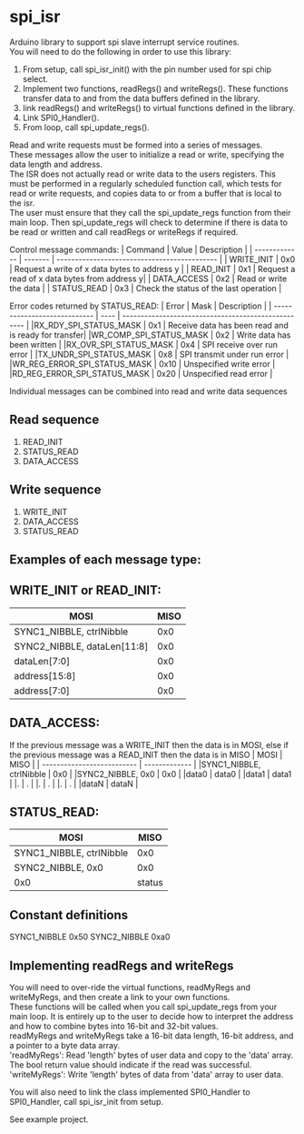 # spi_isr
Arduino library to support spi slave interrupt service routines.  
You will need to do the following in order to use this library:  
1. From setup, call spi_isr_init() with the pin number used for spi chip select.
2. Implement two functions, readRegs() and writeRegs(). These functions transfer data to and from the data buffers defined in the library. 
3. link readRegs() and writeRegs() to virtual functions defined in the library.
4. Link SPI0_Handler().
5. From loop, call spi_update_regs().

Read and write requests must be formed into a series of messages.  
These messages allow the user to initialize a read or write, specifying the data length and address.  
The ISR does not actually read or write data to the users registers. This must be performed in a regularly 
scheduled function call, which tests for read or write requests, and copies data to or from a buffer that is
local to the isr.  
The user must ensure that they call the spi_update_regs function from their main loop. 
Then spi_update_regs will check to determine if there is data to be 
read or written and call readRegs or writeRegs if required.

Control message commands:
| Command       |  Value  | Description                                  |
| ------------- | ------- | -------------------------------------------- |
| WRITE_INIT    | 0x0     | Request a write of x data bytes to address y |
| READ_INIT     | 0x1     | Request a read of x data bytes from address y|
| DATA_ACCESS   | 0x2     | Read or write the data                       |
| STATUS_READ   | 0x3     | Check the status of the last operation       |

Error codes returned by STATUS_READ:
|        Error                 | Mask |        Description                                  |
| ---------------------------- | ---- | --------------------------------------------------- |
|RX_RDY_SPI_STATUS_MASK        | 0x1  | Receive data has been read and is ready for transfer|
|WR_COMP_SPI_STATUS_MASK       | 0x2  | Write data has been written                         |
|RX_OVR_SPI_STATUS_MASK        | 0x4  | SPI receive over run error                          | 
|TX_UNDR_SPI_STATUS_MASK       | 0x8  | SPI transmit under run error                        |
|WR_REG_ERROR_SPI_STATUS_MASK  | 0x10 | Unspecified write error                             |
|RD_REG_ERROR_SPI_STATUS_MASK  | 0x20 | Unspecified read error                              |

Individual messages can be combined into read and write data sequences
## Read sequence
1. READ_INIT
2. STATUS_READ
3. DATA_ACCESS
## Write sequence
1. WRITE_INIT
2. DATA_ACCESS
3. STATUS_READ

## Examples of each message type:  
## WRITE_INIT or READ_INIT: 
|           MOSI             |     MISO      |
| -------------------------- | ------------- |
|SYNC1_NIBBLE, ctrlNibble    | 0x0           |
|SYNC2_NIBBLE, dataLen[11:8] | 0x0           |
|dataLen[7:0]                | 0x0           |
|address[15:8]               | 0x0           |
|address[7:0]                | 0x0           |

## DATA_ACCESS:
If the previous message was a WRITE_INIT then the data is in MOSI,
else if the previous message was a READ_INIT then the data is in MISO
|           MOSI             |     MISO      |
| -------------------------- | ------------- |
|SYNC1_NIBBLE, ctrlNibble    | 0x0           |
|SYNC2_NIBBLE, 0x0           | 0x0           |
|data0                       | data0         |
|data1                       | data1         |
|.                           | .             |
|.                           | .             |
|.                           | .             |
|dataN                       | dataN         |

## STATUS_READ:    
|           MOSI             |     MISO      |
| -------------------------- | ------------- |
|SYNC1_NIBBLE, ctrlNibble    | 0x0           |
|SYNC2_NIBBLE, 0x0           | 0x0           |
|0x0                         | status        |

## Constant definitions
SYNC1_NIBBLE 0x50
SYNC2_NIBBLE 0xa0

## Implementing readRegs and writeRegs
You will need to over-ride the virtual functions, readMyRegs and writeMyRegs, and
then create a link to your own functions.  
These functions will be called when you call spi_update_regs from your main loop.
It is entirely up to the user to decide how to interpret the address and how to combine bytes into
16-bit and 32-bit values.  
readMyRegs and writeMyRegs take a 16-bit data length, 16-bit address, and a pointer to a byte data array.  
'readMyRegs':  Read 'length' bytes of user data and copy to the 'data' array. The bool return
value should indicate if the read was successful.  
'writeMyRegs': Write 'length' bytes of data from 'data' array to user data.

You will also need to link the class implemented SPI0_Handler to SPI0_Handler, call spi_isr_init from
setup.

See example project.
